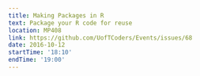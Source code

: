 ```yaml
---
title: Making Packages in R
text: Package your R code for reuse
location: MP408
link: https://github.com/UofTCoders/Events/issues/68
date: 2016-10-12
startTime: '18:10'
endTime: '19:00'
---
```

